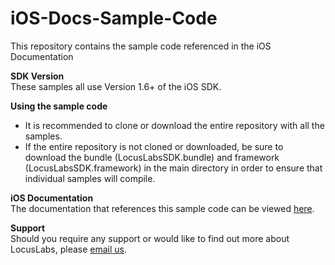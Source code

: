 # iOS-Docs-Sample-Code
This repository contains the sample code referenced in the iOS Documentation

**SDK Version**  
These samples all use Version 1.6+ of the iOS SDK.

**Using the sample code**
* It is recommended to clone or download the entire repository with all the samples.
* If the entire repository is not cloned or downloaded, be sure to download the bundle (LocusLabsSDK.bundle) and framework (LocusLabsSDK.framework) in the main directory in order to ensure that individual samples will compile.

**iOS Documentation**  
The  documentation that references this sample code can be viewed [here](https://ios.maps.locuslabs.com/docs/getting-started).

**Support**  
Should you require any support or would like to find out more about LocusLabs, please [email us](mailto:help@locuslabs.com).
